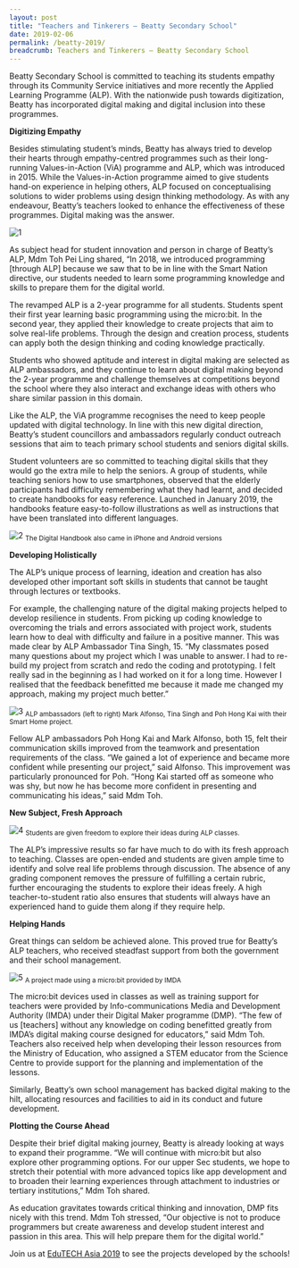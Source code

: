```yaml
---
layout: post
title: "Teachers and Tinkerers – Beatty Secondary School"
date: 2019-02-06
permalink: /beatty-2019/
breadcrumb: Teachers and Tinkerers – Beatty Secondary School
---
```


Beatty Secondary School is committed to teaching its students empathy through its Community Service initiatives and more recently the Applied Learning Programme (ALP). With the nationwide push towards digitization, Beatty has incorporated digital making and digital inclusion into these programmes. 

**Digitizing Empathy**

Besides stimulating student’s minds, Beatty has always tried to develop their hearts through empathy-centred programmes such as their long-running Values-in-Action (ViA) programme and ALP, which was introduced in 2015. While the Values-in-Action programme aimed to give students hand-on experience in helping others, ALP focused on conceptualising solutions to wider problems using design thinking methodology. As with any endeavour, Beatty’s teachers looked to enhance the effectiveness of these programmes. Digital making was the answer.

![1](/images/stories/features/beatty/IMG_5739.jpg)

As subject head for student innovation and person in charge of Beatty’s ALP, Mdm Toh Pei Ling shared, “In 2018, we introduced programming [through ALP] because we saw that to be in line with the Smart Nation directive, our students needed to learn some programming knowledge and skills to prepare them for the digital world. 

The revamped ALP is a 2-year programme for all students. Students spent their first year learning basic programming using the micro:bit. In the second year, they applied their knowledge to create projects that aim to solve real-life problems. Through the design and creation process, students can apply both the design thinking and coding knowledge practically. 

Students who showed aptitude and interest in digital making are selected as ALP ambassadors, and they continue to learn about digital making beyond the 2-year programme and challenge themselves at competitions beyond the school where they also interact and exchange ideas with others who share similar passion in this domain. 

Like the ALP, the ViA programme recognises the need to keep people updated with digital technology. In line with this new digital direction, Beatty’s student councillors and ambassadors regularly conduct outreach sessions that aim to teach primary school students and seniors digital skills.

Student volunteers are so committed to teaching digital skills that they would go the extra mile to help the seniors. A group of students, while teaching seniors how to use smartphones, observed that the elderly participants had difficulty remembering what they had learnt, and decided to create handbooks for easy reference. Launched in January 2019, the handbooks feature easy-to-follow illustrations as well as instructions that have been translated into different languages. 

![2](/images/stories/features/beatty/Untitled.001.jpeg)
<sub>The Digital Handbook also came in iPhone and Android versions</sub>

**Developing Holistically**

The ALP’s unique process of learning, ideation and creation has also developed other important soft skills in students that cannot be taught through lectures or textbooks.

For example, the challenging nature of the digital making projects helped to develop resilience in students. From picking up coding knowledge to overcoming the trials and errors associated with project work, students learn how to deal with difficulty and failure in a positive manner. This was made clear by ALP Ambassador Tina Singh, 15. “My classmates posed many questions about my project which I was unable to answer. I had to re-build my  project from scratch and redo the coding and prototyping. I felt really sad in the beginning as I had worked on it for a long time. However I realised that the feedback benefitted me because it made me changed my approach, making my project much better.”

![3](/images/stories/features/beatty/IMG_1383.jpg)
<sub>ALP ambassadors (left to right) Mark Alfonso, Tina Singh and Poh Hong Kai with their Smart Home project.</sub>

Fellow ALP ambassadors Poh Hong Kai and Mark Alfonso, both 15, felt their communication skills improved from the teamwork and presentation requirements of the class. “We gained a lot of experience and became more confident while presenting our project,” said Alfonso. This improvement was particularly pronounced for Poh. “Hong Kai started off as someone who was shy, but now he has become more confident in presenting and communicating his ideas,” said Mdm Toh. 

**New Subject, Fresh Approach**

![4](/images/stories/features/beatty/IMG_4943.jpg)
<sub>Students are given freedom to explore their ideas during ALP classes.</sub>

The ALP’s impressive results so far have much to do with its fresh approach to teaching. Classes are open-ended and students are given ample time to identify and solve real life problems through discussion. The absence of any grading component removes the pressure of fulfilling a certain rubric, further encouraging the students to explore their ideas freely. A high teacher-to-student ratio also ensures that students will always have an experienced hand to guide them along if they require help. 

**Helping Hands**

Great things can seldom be achieved alone. This proved true for Beatty’s ALP teachers, who received steadfast support from both the government and their school management. 

![5](/images/stories/features/beatty/IMG_5832.jpg)
<sub>A project made using a micro:bit provided by IMDA</sub>

The micro:bit devices used in classes as well as training support for teachers were provided by Info-communications Media and Development Authority (IMDA) under their Digital Maker programme (DMP). “The few of us [teachers] without any knowledge on coding benefitted greatly from IMDA’s digital making course designed for educators,” said Mdm Toh. Teachers also received help when developing their lesson resources from the Ministry of Education, who assigned a STEM educator from the Science Centre to provide support for the planning and implementation of the lessons.

Similarly, Beatty’s own school management has backed digital making to the hilt, allocating resources and facilities to aid in its conduct and future development.

**Plotting the Course Ahead**

Despite their brief digital making journey, Beatty is already looking at ways to expand their programme. “We will continue with micro:bit but also explore other programming options. For our upper Sec students, we hope to stretch their potential with more advanced topics like app development and to broaden their learning experiences through attachment to industries or tertiary institutions,” Mdm Toh shared.

As education gravitates towards critical thinking and innovation, DMP fits nicely with this trend. Mdm Toh stressed, “Our objective is not to produce programmers but create awareness and develop student interest and passion in this area. This will help prepare them for the digital world.”

Join us at <a href="https://codesg.imda.gov.sg/events/roadshows-and-exhibitions/edutech-asia-2019" target="_blank">EduTECH Asia 2019</a> to see the projects developed by the schools!

